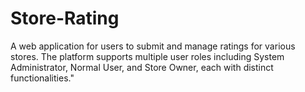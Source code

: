 # Store-Rating
A web application for users to submit and manage ratings for various stores. The platform supports multiple user roles including System Administrator, Normal User, and Store Owner, each with distinct functionalities."
